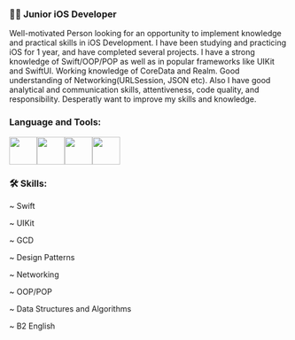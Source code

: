 ### 👨‍💻 Junior iOS Developer

Well-motivated Person looking for an opportunity to implement knowledge and practical skills in iOS Development. I have been studying and practicing iOS for 1 year, and have completed several projects. I have a strong knowledge of Swift/OOP/POP as well as in popular frameworks like UIKit and SwiftUI. Working knowledge of CoreData and Realm. Good understanding of Networking(URLSession, JSON etc). Also I have good analytical and communication skills, attentiveness, code quality, and responsibility. Desperatly want to improve my skills and knowledge. 


### Language and Tools:

<img height=50 src="https://cdn.jsdelivr.net/gh/devicons/devicon/icons/swift/swift-original.svg"/><img height=50 
src="https://cdn.jsdelivr.net/gh/devicons/devicon/icons/git/git-plain.svg"/><img height=50 src="https://cdn.jsdelivr.net/gh/devicons/devicon/icons/github/github-original.svg"/><img height=50 src="https://cdn.jsdelivr.net/gh/devicons/devicon/icons/canva/canva-original.svg"/>



### 🛠️ Skills:

~ Swift

~ UIKit

~ GCD

~ Design Patterns

~ Networking

~ OOP/POP

~ Data Structures and Algorithms

~ B2 English
